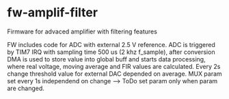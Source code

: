 # fw-amplif-filter

Firmware for advaced amplifier with filtering features

FW includes code for ADC with external 2.5 V reference. ADC is triggered by TIM7 IRQ with sampling time 500 us (2 khz f_sample), after conversion DMA is used to store value into global buff and starts data processing, where real voltage, moving average and FIR values are calculated.
Every 2s change threshold value for external DAC depended on average.
MUX param set every 1s independend on change --> ToDo set param only when param are changed.